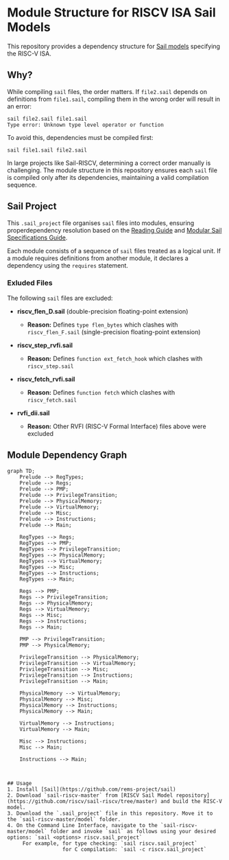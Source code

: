 # Module Structure for RISCV ISA Sail Models
This repository provides a dependency structure for [Sail models](https://github.com/riscv/sail-riscv) specifying the RISC-V ISA.

## Why?
While compiling `sail` files, the order matters. If `file2.sail` depends on definitions from `file1.sail`, compiling them in the wrong order will result in an error: <br />

```
sail file2.sail file1.sail
Type error: Unknown type level operator or function
```

To avoid this, dependencies must be compiled first:<br />

```sail file1.sail file2.sail```

In large projects like Sail-RISCV, determining a correct order manually is challenging. The module structure in this repository ensures each `sail` file is compiled only after its dependencies, maintaining a valid compilation sequence. 

## Sail Project
This `.sail_project` file organises `sail` files into modules, ensuring properdependency resolution based on the [Reading Guide](https://github.com/riscv/sail-riscv/blob/master/doc/ReadingGuide.md) and [Modular Sail Specifications Guide](https://github.com/rems-project/sail/blob/sail2/doc/asciidoc/modules.adoc).

Each module consists of a sequence of `sail` files treated as a logical unit. If a module requires definitions from another module, it declares a dependency using the `requires` statement. 

### Exluded Files
The following `sail` files are excluded:

- **riscv_flen_D.sail** (double-precision floating-point extension)  
  - **Reason:** Defines `type flen_bytes` which clashes with `riscv_flen_F.sail` (single-precision floating-point extension)

- **riscv_step_rvfi.sail**  
  - **Reason:** Defines `function ext_fetch_hook` which clashes with `riscv_step.sail`

- **riscv_fetch_rvfi.sail**  
  - **Reason:** Defines `function fetch` which clashes with `riscv_fetch.sail` 

- **rvfi_dii.sail**
  - **Reason:** Other RVFI (RISC-V Formal Interface) files above were excluded

## Module Dependency Graph

```mermaid
graph TD;
    Prelude --> RegTypes;
    Prelude --> Regs;
    Prelude --> PMP;
    Prelude --> PrivilegeTransition;
    Prelude --> PhysicalMemory;
    Prelude --> VirtualMemory;
    Prelude --> Misc;
    Prelude --> Instructions;
    Prelude --> Main;
    
    RegTypes --> Regs;
    RegTypes --> PMP;
    RegTypes --> PrivilegeTransition;
    RegTypes --> PhysicalMemory;
    RegTypes --> VirtualMemory;
    RegTypes --> Misc;
    RegTypes --> Instructions;
    RegTypes --> Main;

    Regs --> PMP;
    Regs --> PrivilegeTransition;
    Regs --> PhysicalMemory;
    Regs --> VirtualMemory;
    Regs --> Misc;
    Regs --> Instructions;
    Regs --> Main;

    PMP --> PrivilegeTransition;
    PMP --> PhysicalMemory;
    
    PrivilegeTransition --> PhysicalMemory;
    PrivilegeTransition --> VirtualMemory;
    PrivilegeTransition --> Misc;
    PrivilegeTransition --> Instructions;
    PrivilegeTransition --> Main;

    PhysicalMemory --> VirtualMemory;
    PhysicalMemory --> Misc;
    PhysicalMemory --> Instructions;
    PhysicalMemory --> Main;
    
    VirtualMemory --> Instructions;
    VirtualMemory --> Main;

    Misc --> Instructions;
    Misc --> Main;

    Instructions --> Main;


 
## Usage
1. Install [Sail](https://github.com/rems-project/sail)
2. Download `sail-riscv-master` from [RISCV Sail Model repository](https://github.com/riscv/sail-riscv/tree/master) and build the RISC-V model.
3. Download the `.sail_project` file in this repository. Move it to the `sail-riscv-master/model` folder.
4. On the Command Line Interface, navigate to the `sail-riscv-master/model` folder and invoke `sail` as follows using your desired options: `sail <options> riscv.sail_project`
     For example, for type checking: `sail riscv.sail_project`
                  for C compilation: `sail -c riscv.sail_project`



